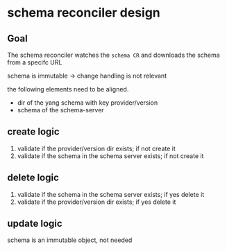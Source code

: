 # schema reconciler design

## Goal

The schema reconciler watches the `schema CR` and downloads the schema from a specifc URL 

schema is immutable -> change handling is not relevant

the following elements need to be aligned.
- dir of the yang schema with key provider/version
- schema of the schema-server

## create logic

1. validate if the provider/version dir exists; if not create it
2. validate if the schema in the schema server exists; if not create it

## delete logic

1. validate if the schema in the schema server exists; if yes delete it
2. validate if the provider/version dir exists; if yes delete it

## update logic

schema is an immutable object, not needed

